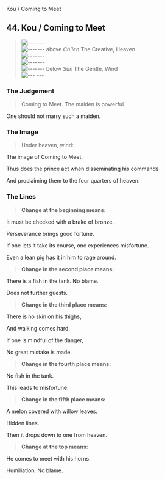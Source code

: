 Kou / Coming to Meet
## 44. Kou / Coming to Meet
> ![-------](../images/yangU.gif)   
> ![-------](../images/yangU.gif) above _Ch'ien_ The Creative, Heaven  
> ![-------](../images/yangU.gif)   
> ![-------](../images/yangU.gif)   
> ![-------](../images/yangU.gif) below _Sun_ The Gentle, Wind  
> ![--- ---](../images/yinU.gif)
### The Judgement
> Coming to Meet. The maiden is powerful.  
> 
 One should not marry such a maiden.
### The Image
> Under heaven, wind:  
> 
 The image of Coming to Meet.  
> 
 Thus does the prince act when disseminating his commands  
> 
 And proclaiming them to the four quarters of heaven.
### The Lines

 > **Change at the beginning means:**  
> 
 It must be checked with a brake of bronze.  
> 
 Perseverance brings good fortune.  
> 
 If one lets it take its course, one experiences misfortune.  
> 
 Even a lean pig has it in him to rage around.
 > **Change in the second place means:**  
> 
 There is a fish in the tank. No blame.  
> 
 Does not further guests.
 > **Change in the third place means:**  
> 
 There is no skin on his thighs,  
> 
 And walking comes hard.  
> 
 If one is mindful of the danger,  
> 
 No great mistake is made.
 > **Change in the fourth place means:**  
> 
 No fish in the tank.  
> 
 This leads to misfortune.
 > **Change in the fifth place means:**  
> 
 A melon covered with willow leaves.  
> 
 Hidden lines.  
> 
 Then it drops down to one from heaven.
 > **Change at the top means:**  
> 
 He comes to meet with his horns.  
> 
 Humiliation. No blame.



